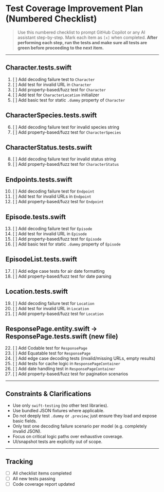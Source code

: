 
# Test Coverage Improvement Plan (Numbered Checklist)

> Use this numbered checklist to prompt GitHub Copilot or any AI assistant step-by-step.
> Mark each item as `[x]` when completed.
> **After performing each step, run the tests and make sure all tests are green before proceeding to the next item.**

---

## Character.tests.swift
1. [ ] Add decoding failure test to `Character`
2. [ ] Add test for invalid URL in `Character`
3. [ ] Add property-based/fuzz test for `Character`
4. [ ] Add test for `CharacterLocation` initializer
5. [ ] Add basic test for static `.dummy` property of `Character`

## CharacterSpecies.tests.swift
6. [ ] Add decoding failure test for invalid species string
7. [ ] Add property-based/fuzz test for `CharacterSpecies`

## CharacterStatus.tests.swift
8. [ ] Add decoding failure test for invalid status string
9. [ ] Add property-based/fuzz test for `CharacterStatus`

## Endpoints.tests.swift
10. [ ] Add decoding failure test for `Endpoint`
11. [ ] Add test for invalid URLs in `Endpoint`
12. [ ] Add property-based/fuzz test for `Endpoint`

## Episode.tests.swift
13. [ ] Add decoding failure test for `Episode`
14. [ ] Add test for invalid URL in `Episode`
15. [ ] Add property-based/fuzz test for `Episode`
16. [ ] Add basic test for static `.dummy` property of `Episode`

## EpisodeList.tests.swift
17. [ ] Add edge case tests for air date formatting
18. [ ] Add property-based/fuzz test for date parsing

## Location.tests.swift
19. [ ] Add decoding failure test for `Location`
20. [ ] Add test for invalid URL in `Location`
21. [ ] Add property-based/fuzz test for `Location`

## ResponsePage.entity.swift → ResponsePage.tests.swift (new file)
22. [ ] Add Codable test for `ResponsePage`
23. [ ] Add Equatable test for `ResponsePage`
24. [ ] Add edge case decoding tests (invalid/missing URLs, empty results)
25. [ ] Add tests for cache logic in `ResponsePageContainer`
26. [ ] Add date handling test in `ResponsePageContainer`
27. [ ] Add property-based/fuzz test for pagination scenarios

---

## Constraints & Clarifications

- Use only `swift-testing` (no other test libraries).
- Use bundled JSON fixtures where applicable.
- Do not deeply test `.dummy` or `.preview`; just ensure they load and expose basic fields.
- Only test one decoding failure scenario per model (e.g. completely invalid JSON).
- Focus on critical logic paths over exhaustive coverage.
- UI/snapshot tests are explicitly out of scope.

---

## Tracking

- [ ] All checklist items completed
- [ ] All new tests passing
- [ ] Code coverage report updated

